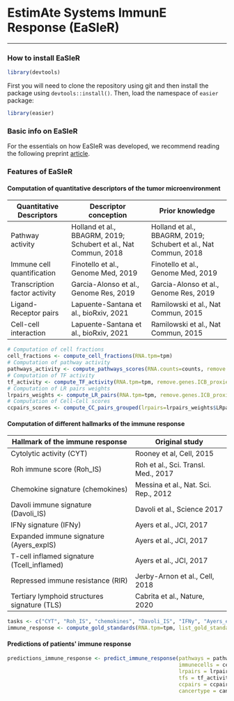 # EstimAte Systems ImmunE Response (EaSIeR)

---
 
### How to install EaSIeR

```R
library(devtools)
```

First you will need to clone the repository using git and then install the package using `devtools::install()`. Then, load the namespace of `easier` package:
```R
library(easier)
```

### Basic info on EaSIeR
For the essentials on how EaSIeR was developed, we recommend reading the following preprint [article](https://www.biorxiv.org/content/10.1101/2021.02.05.429977v1).

### Features of EaSIeR

#### Computation of quantitative descriptors of the tumor microenvironment

| Quantitative Descriptors  | Descriptor conception  | Prior knowledge |
|------------------------------------------------------------------------ | ------------------ | ------------------------------ |
| Pathway activity  | Holland et al., BBAGRM, 2019; Schubert et al., Nat Commun, 2018 | Holland et al., BBAGRM, 2019; Schubert et al., Nat Commun, 2018 |
| Immune cell quantification  | Finotello et al., Genome Med, 2019 | Finotello et al., Genome Med, 2019|
| Transcription factor activity | Garcia-Alonso et al., Genome Res, 2019 | Garcia-Alonso et al., Genome Res, 2019 |
| Ligand-Receptor pairs | Lapuente-Santana et al., bioRxiv, 2021 | Ramilowski et al., Nat Commun, 2015 |
| Cell-cell interaction | Lapuente-Santana et al., bioRxiv, 2021 | Ramilowski et al.,  Nat Commun, 2015 |

```R
# Computation of cell fractions
cell_fractions <- compute_cell_fractions(RNA.tpm=tpm)
# Computation of pathway activity
pathways_activity <- compute_pathways_scores(RNA.counts=counts, remove.genes.ICB_proxies=TRUE)
# Computation of TF activity
tf_activity <- compute_TF_activity(RNA.tpm=tpm, remove.genes.ICB_proxies=FALSE)
# Computation of LR pairs weights
lrpairs_weights <- compute_LR_pairs(RNA.tpm=tpm, remove.genes.ICB_proxies=FALSE, compute.cytokines.pairs=FALSE, cancertype="pancan")
# Computation of Cell-Cell scores
ccpairs_scores <- compute_CC_pairs_grouped(lrpairs=lrpairs_weights$LRpairs, cancertype="pancan")
```

#### Computation of different hallmarks of the immune response

| Hallmark of the immune response | Original study |
|------------------------------------------- | ------------------ |
| Cytolytic activity (CYT) | Rooney et al, Cell, 2015 |
| Roh immune score (Roh_IS) | Roh et al., Sci. Transl. Med., 2017 |
| Chemokine signature (chemokines) | Messina et al., Nat. Sci. Rep., 2012 |
| Davoli immune signature (Davoli_IS) | Davoli et al., Science 2017 |
| IFNy signature (IFNy) | Ayers et al., JCI, 2017 |
| Expanded immune signature (Ayers_expIS) | Ayers et al., JCI, 2017 |
| T-cell inflamed signature (Tcell_inflamed) | Ayers et al., JCI, 2017 |
| Repressed immune resistance (RIR) | Jerby-Arnon et al., Cell, 2018 |
| Tertiary lymphoid structures signature (TLS) | Cabrita et al., Nature, 2020 |

```R
tasks <- c("CYT", "Roh_IS", "chemokines", "Davoli_IS", "IFNy", "Ayers_expIS", "Tcell_inflamed", "RIR", "TLS")
immune_response <- compute_gold_standards(RNA.tpm=tpm, list_gold_standards=tasks, cancertype=cancer_type, output_file_path=tmp_file_path)
```

#### Predictions of patients' immune response
```R
predictions_immune_response <- predict_immune_response(pathways = pathways_activity,
                                                       immunecells = cell_fractions,
                                                       lrpairs = lrpairs_weights,
                                                       tfs = tf_activity,
                                                       ccpairs = ccpairs_scores,
                                                       cancertype = cancertype)
```

